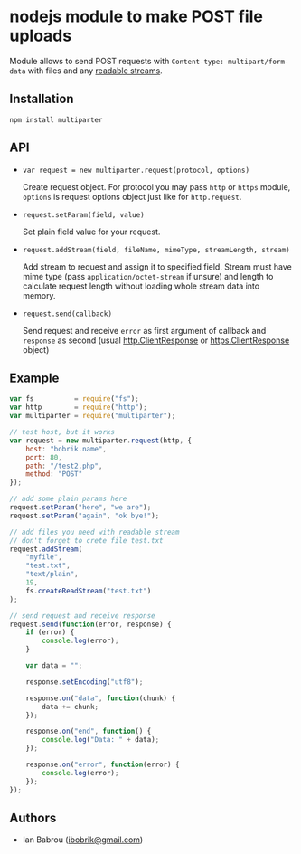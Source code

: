 # nodejs module to make POST file uploads

Module allows to send POST requests with `Content-type: multipart/form-data`
with files and any [readable streams](http://nodejs.org/docs/v0.6.0/api/streams.html#readable_Stream).

## Installation

`npm install multiparter`

## API

* `var request = new multiparter.request(protocol, options)`

    Create request object. For protocol you may pass `http` or `https` module,
    `options` is request options object just like for `http.request`.

* `request.setParam(field, value)`

    Set plain field value for your request.

* `request.addStream(field, fileName, mimeType, streamLength, stream)`

    Add stream to request and assign it to specified field.
    Stream must have mime type (pass `application/octet-stream` if unsure)
    and length to calculate request length without loading whole stream data into memory.

* `request.send(callback)`

    Send request and receive `error` as first argument of callback
    and `response` as second (usual [http.ClientResponse](http://nodejs.org/docs/v0.6.0/api/http.html#http.ClientResponse)
    or [https.ClientResponse](http://nodejs.org/docs/v0.6.0/api/https.html#https.ClientResponse) object)

## Example

```javascript
var fs          = require("fs");
var http        = require("http");
var multiparter = require("multiparter");

// test host, but it works
var request = new multiparter.request(http, {
    host: "bobrik.name",
    port: 80,
    path: "/test2.php",
    method: "POST"
});

// add some plain params here
request.setParam("here", "we are");
request.setParam("again", "ok bye!");

// add files you need with readable stream
// don't forget to crete file test.txt
request.addStream(
    "myfile",
    "test.txt",
    "text/plain",
    19,
    fs.createReadStream("test.txt")
);

// send request and receive response
request.send(function(error, response) {
    if (error) {
        console.log(error);
    }

    var data = "";

    response.setEncoding("utf8");

    response.on("data", function(chunk) {
        data += chunk;
    });

    response.on("end", function() {
        console.log("Data: " + data);
    });

    response.on("error", function(error) {
        console.log(error);
    });
});
```

## Authors
- Ian Babrou (ibobrik@gmail.com)